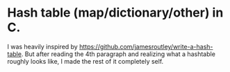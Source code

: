 # Hash table (map/dictionary/other) in C.
I was heavily inspired by https://github.com/jamesroutley/write-a-hash-table.
But after reading the 4th paragraph and realizing what a hashtable roughly looks like, I made the rest of it completely self.

